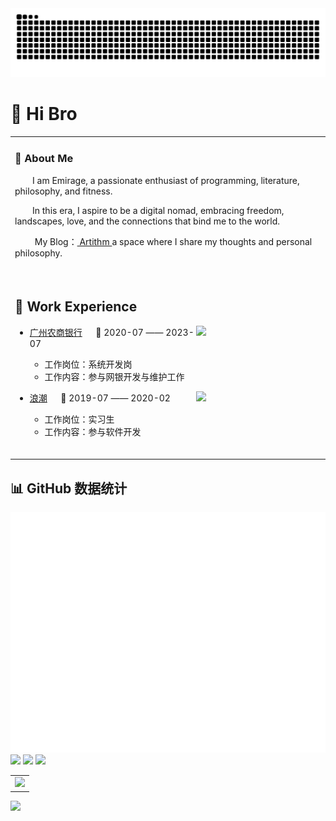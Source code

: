 <div align="center">

  <!-- knock code pictures 敲代码的图片 -->
  <!-- <picture>
    <source media="(prefers-color-scheme: dark)" srcset="https://cdn.jsdelivr.net/gh/sun0225SUN/sun0225SUN/assets/images/coding.gif" />
    <source media="(prefers-color-scheme: light)" srcset="https://cdn.jsdelivr.net/gh/sun0225SUN/sun0225SUN/assets/images/developer.svg" height="225px" />
    <img src="https://cdn.jsdelivr.net/gh/sun0225SUN/sun0225SUN/assets/images/coding.gif" />
  </picture> -->

  <!-- for beauty 留个空行好看点 -->
  <!-- <div>&nbsp;</div> -->

  

<!-- profile logo 个人资料徽标 -->
  <!-- <div>
    <a href="https://www.peterjxl.com/"><img src="https://img.shields.io/badge/Website-博客-8c36db" /></a>&emsp;
    <img src="https://komarev.com/ghpvc/?username=Peter-JXL&label=Views&color=orange&style=flat" alt="访问量统计" />&emsp;
  </div> -->

<!-- Snake Code Contribution Map 贪吃蛇代码贡献图 -->
<picture>
  <source media="(prefers-color-scheme: dark)" srcset="https://raw.githubusercontent.com/emirage-niallchen/emirage-niallchen/output/github-contribution-grid-snake-dark.svg">
  <source media="(prefers-color-scheme: light)" srcset="https://raw.githubusercontent.com/emirage-niallchen/emirage-niallchen/output/github-contribution-grid-snake.svg">
  <img alt="github contribution grid snake animation" src="https://raw.githubusercontent.com/emirage-niallchen/emirage-niallchen/output/github-contribution-grid-snake.svg">
</picture>

</div>

#  🙋 Hi Bro

<table>
  
<tr><td>

### 🤺 About Me

<!-- <img align="right" width="88" src="https://avatars.githubusercontent.com/u/45090349?v=4" /> -->

<p>&emsp;&emsp;I am Emirage, a passionate enthusiast of programming, literature, philosophy, and fitness.</p>
<p>&emsp;&emsp;In this era, I aspire to be a digital nomad, embracing freedom, landscapes, love, and the connections that bind me to the world.</p>
<p>&emsp;&emsp; My Blog：<a href="https://blog.artithm.com/" target="_blank"> Artithm </a>  a space where I share my thoughts and personal philosophy.</p>


  <!-- for beauty 留个空行好看点 -->
  <div>&nbsp;</div>

</td></tr>

<tr><td>

## 🏢 Work Experience

<img align="right" width="200" src="https://cdn.jsdelivr.net/gh/Peter-JXL/Peter-JXL@main/assets/images/GRCBank.png" />

- [广州农商银行](https://www.grcbank.com/) &emsp; 📌 2020-07 —— 2023-07

  - 工作岗位：系统开发岗
  - 工作内容：参与网银开发与维护工作

<img align="right" width="200" src="https://cdn.jsdelivr.net/gh/Peter-JXL/Peter-JXL@main/assets/images/Inspur.PNG" />

- [浪潮](https://www.inspur.com/)   📌 2019-07 —— 2020-02

  - 工作岗位：实习生
  - 工作内容：参与软件开发


  <!-- for beauty 留个空行好看点 -->
  <div>&nbsp;</div>
  
</td></tr>



</table>

## 📊 GitHub 数据统计



<!-- metrics 基础资料 -->
<img src="/github-metrics.svg" />

<!-- GitHub 数据统计 -->

<img src= "https://github-readme-stats-git-masterrstaa-rickstaa.vercel.app/api?username=Peter-JXL&hide_title=true&hide_border=true&show_icons=true&include_all_commits=true&line_height=21text_color=000&icon_color=000&bg_color=0,ea6161,ffc64d,fffc4d,52fa5a&theme=graywhite" /> 

<img src  = "https://github-readme-stats-git-masterrstaa-rickstaa.vercel.app/api/top-langs/?username=Peter-JXL&hide_title=true&hide_border=true&layout=compact&langs_count=6&text_color=000&icon_color=fff&bg_color=0,52fa5a,4dfcff,c64dff&theme=graywhite" />


<!-- github-readme-streak-stats 连续提交代码天数记录 -->
<picture>
  <source media="(prefers-color-scheme: light)" srcset="https://streak-stats.demolab.com/?user=Peter-JXL&theme=light&hide_border=true" />
  <img src="https://streak-stats.demolab.com/?user=Peter-JXL&theme=dark&hide_border=true" />
</picture>



<!-- GitHub Activity Graph GitHub 活动图 -->
<table>
  <tr>
    <td>
      <picture>
        <source media="(prefers-color-scheme: dark)"  srcset="https://github-readme-activity-graph.vercel.app/graph?username=Peter-JXL&theme=tokyo-night" />
        <source media="(prefers-color-scheme: light)" srcset="https://github-readme-activity-graph.vercel.app/graph?username=Peter-JXL&theme=xcode" />
        <img src="https://github-readme-activity-graph.vercel.app/graph?username=Peter-JXL&theme=tokyo-night" />
      </picture>
  </tr>
</table>


<!-- profile-3d-contrib 3D 贡献图-->
<picture>
  <source media="(prefers-color-scheme: dark)" srcset="/profile-3d-contrib/profile-night-rainbow.svg" />
  <source media="(prefers-color-scheme: light)" srcset="/profile-3d-contrib/profile-gitblock.svg" />
  <img src="/profile-night-rainbow.svg" />
</picture>
